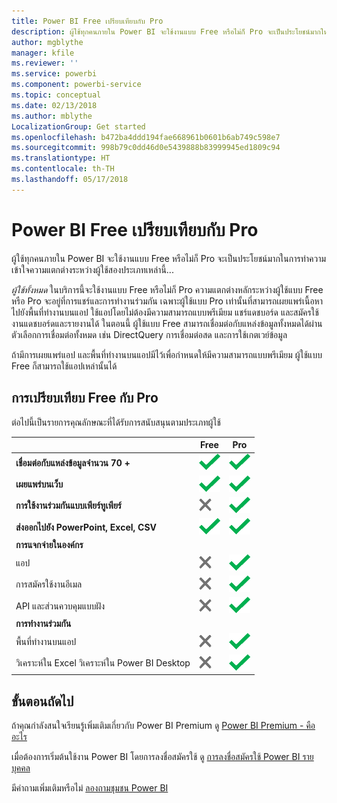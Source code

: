 ```yaml
---
title: Power BI Free เปรียบเทียบกับ Pro
description: ผู้ใช้ทุกคนภายใน Power BI จะใช้งานแบบ Free หรือไม่ก็ Pro จะเป็นประโยชน์มากในการทำความเข้าใจความแตกต่างระหว่างผู้ใช้สองประเภทเหล่านี้...
author: mgblythe
manager: kfile
ms.reviewer: ''
ms.service: powerbi
ms.component: powerbi-service
ms.topic: conceptual
ms.date: 02/13/2018
ms.author: mblythe
LocalizationGroup: Get started
ms.openlocfilehash: b472ba4ddd194fae668961b0601b6ab749c598e7
ms.sourcegitcommit: 998b79c0dd46d0e5439888b83999945ed1809c94
ms.translationtype: HT
ms.contentlocale: th-TH
ms.lasthandoff: 05/17/2018
---
```

# <a name="power-bi-free-vs-pro"></a>Power BI Free เปรียบเทียบกับ Pro
ผู้ใช้ทุกคนภายใน Power BI จะใช้งานแบบ Free หรือไม่ก็ Pro จะเป็นประโยชน์มากในการทำความเข้าใจความแตกต่างระหว่างผู้ใช้สองประเภทเหล่านี้...

*ผู้ใช้ทั้งหมด* ในบริการนี้จะใช้งานแบบ Free หรือไม่ก็ Pro ความแตกต่างหลักระหว่างผู้ใช้แบบ Free หรือ Pro จะอยู่ที่การแชร์และการทำงานร่วมกัน เฉพาะผู้ใช้แบบ Pro เท่านั้นที่สามารถเผยแพร่เนื้อหาไปยังพื้นที่ทำงานบนแอป ใช้แอปโดยไม่ต้องมีความสามารถแบบพรีเมียม แชร์แดชบอร์ด และสมัครใช้งานแดชบอร์ดและรายงานได้ ในตอนนี้ ผู้ใช้แบบ Free สามารถเชื่อมต่อกับแหล่งข้อมูลทั้งหมดได้ผ่านตัวเลือกการเชื่อมต่อทั้งหมด เช่น DirectQuery การเชื่อมต่อสด และการใช้เกตเวย์ข้อมูล

ถ้ามีการเผยแพร่แอป และพื้นที่ทำงานบนแอปมีไว้เพื่อกำหนดให้มีความสามารถแบบพรีเมียม ผู้ใช้แบบ Free ก็สามารถใช้แอปเหล่านั้นได้

## <a name="free-vs-pro-comparison"></a>การเปรียบเทียบ Free กับ Pro
ต่อไปนี้เป็นรายการคุณลักษณะที่ได้รับการสนับสนุนตามประเภทผู้ใช้

|  | Free | Pro |
| --- | --- | --- |
| **เชื่อมต่อกับแหล่งข้อมูลจำนวน 70 +** |![](media/service-free-vs-pro/available.png "พร้อมใช้งาน") |![](media/service-free-vs-pro/available.png "พร้อมใช้งาน") |
| **เผยแพร่บนเว็บ** |![](media/service-free-vs-pro/available.png "พร้อมใช้งาน") |![](media/service-free-vs-pro/available.png "พร้อมใช้งาน") |
| **การใช้งานร่วมกันแบบเพียร์ทูเพียร์** |![](media/service-free-vs-pro/not-available.png "ไม่พร้อมใช้งาน") |![](media/service-free-vs-pro/available.png "พร้อมใช้งาน") |
| **ส่งออกไปยัง PowerPoint, Excel, CSV** |![](media/service-free-vs-pro/available.png "พร้อมใช้งาน") |![](media/service-free-vs-pro/available.png "พร้อมใช้งาน") |
| **การแจกจ่ายในองค์กร** | | |
| แอป |![](media/service-free-vs-pro/not-available.png "ไม่พร้อมใช้งาน") |![](media/service-free-vs-pro/available.png "พร้อมใช้งาน") |
| การสมัครใช้งานอีเมล |![](media/service-free-vs-pro/not-available.png "ไม่พร้อมใช้งาน") |![](media/service-free-vs-pro/available.png "พร้อมใช้งาน") |
| API และส่วนควบคุมแบบฝัง |![](media/service-free-vs-pro/not-available.png "ไม่พร้อมใช้งาน") |![](media/service-free-vs-pro/available.png "พร้อมใช้งาน") |
| **การทำงานร่วมกัน** | | |
| พื้นที่ทำงานบนแอป |![](media/service-free-vs-pro/not-available.png "ไม่พร้อมใช้งาน") |![](media/service-free-vs-pro/available.png "พร้อมใช้งาน") |
| วิเคราะห์ใน Excel วิเคราะห์ใน Power BI Desktop |![](media/service-free-vs-pro/not-available.png "ไม่พร้อมใช้งาน") |![](media/service-free-vs-pro/available.png "พร้อมใช้งาน") |

## <a name="next-steps"></a>ขั้นตอนถัดไป
ถ้าคุณกำลังสนใจเรียนรู้เพิ่มเติมเกี่ยวกับ Power BI Premium ดู [Power BI Premium - คืออะไร](service-premium.md)

เมื่อต้องการเริ่มต้นใช้งาน Power BI โดยการลงชื่อสมัครใช้ ดู [การลงชื่อสมัครใช้ Power BI รายบุคคล](service-self-service-signup-for-power-bi.md)

มีคำถามเพิ่มเติมหรือไม่ [ลองถามชุมชน Power BI](https://community.powerbi.com/)

